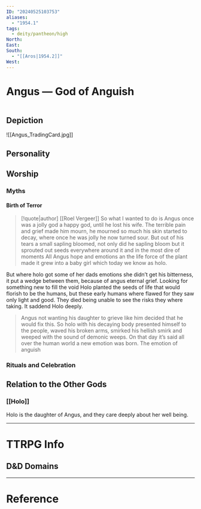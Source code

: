 ```yaml
---
ID: "20240525103753"
aliases:
  - "1954.1"
tags:
  - deity/pantheon/high
North: 
East: 
South:
  - "[[Aros|1954.2]]"
West:
---
```

# Angus — God of Anguish

```toc
```

## Depiction

![[Angus_TradingCard.jpg]]

## Personality



## Worship



### Myths

#### Birth of Terror

>[!quote|author] [[Roel Vergeer]]
>So what I wanted to do is Angus once was a jolly god a happy god, until he lost his wife. The terrible pain and grief made him mourn, he mourned so much his skin started to decay, where once he was jolly he now turned sour. But out of his tears a small sapling bloomed, not only did he sapling bloom but it sprouted out seeds everywhere around it and in the most dire of moments All Angus hope and emotions an the life force of the plant made it grew into a baby girl which today we know as holo.
>
But where holo got some of her dads emotions she didn’t get his bitterness, it put a wedge between them, because of angus eternal grief. Looking for something new to fill the void Holo planted the seeds of life that would florish to be the humans, but these early humans where flawed for they saw only light and good. They died being unable to see the risks they where taking. It saddend Holo deeply.
>
>Angus not wanting his daughter to grieve like him decided that he would fix this. So holo with his decaying body presented himself to the people, waved his broken arms, smirked his hellish smirk and weeped with the sound of demonic weeps. On that day it’s said all over the human world a new emotion was born. The emotion of anguish

### Rituals and Celebration



## Relation to the Other Gods

### [[Holo]]

Holo is the daughter of Angus, and they care deeply about her well being.

---

# TTRPG Info



## D&D Domains

---

# Reference